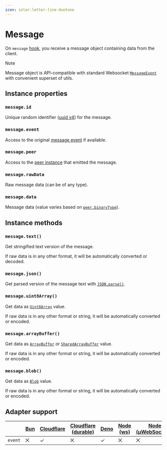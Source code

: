 ```yaml
---
icon: solar:letter-line-duotone
---
```


# Message

On `message` [hook](/guide/hooks), you receive a message object containing data from the client.

> [!NOTE]
> Message object is API-compatible with standard Websocket [`MessageEvent`](https://developer.mozilla.org/en-US/docs/Web/API/WebSocket/message_event) with convenient superset of utils.

## Instance properties

### `message.id`

Unique random identifier ([uuid v4](https://developer.mozilla.org/en-US/docs/Glossary/UUID)) for the message.

### `message.event`

Access to the original [message event](https://developer.mozilla.org/en-US/docs/Web/API/WebSocket/message_event) if available.

### `message.peer`

Access to the [peer instance](/guide/peer) that emitted the message.

### `message.rawData`

Raw message data (can be of any type).

### `message.data`

Message data (value varies based on [`peer.binaryType`](/guide/peer#peerbinarytype)).

## Instance methods

### `message.text()`

Get stringified text version of the message.

If raw data is in any other format, it will be automatically converted or decoded.

### `message.json()`

Get parsed version of the message text with [`JSON.parse()`](https://developer.mozilla.org/en-US/docs/Web/JavaScript/Reference/Global_Objects/JSON/parse).

### `message.uint8Array()`

Get data as [`Uint8Array`](https://developer.mozilla.org/en-US/docs/Web/JavaScript/Reference/Global_Objects/Uint8Array) value.

If raw data is in any other format or string, it will be automatically converted or encoded.

### `message.arrayBuffer()`

Get data as [`ArrayBuffer`](https://developer.mozilla.org/en-US/docs/Web/JavaScript/Reference/Global_Objects/ArrayBuffer) or [`SharedArrayBuffer`](https://developer.mozilla.org/en-US/docs/Web/JavaScript/Reference/Global_Objects/SharedArrayBuffer) value.

If raw data is in any other format or string, it will be automatically converted or encoded.

### `message.blob()`

Get data as [`Blob`](https://developer.mozilla.org/en-US/docs/Web/API/Blob) value.

If raw data is in any other format or string, it will be automatically converted or encoded.

## Adapter support

|         | [Bun][bun] | [Cloudflare][cfw] | [Cloudflare (durable)][cfd] | [Deno][deno] | [Node (ws)][nodews] | [Node (μWebSockets)][nodeuws] | [SSE][sse] |
| ------- | ---------- | ----------------- | --------------------------- | ------------ | ------------------- | ----------------------------- | ---------- |
| `event` | ⨉          | ✓                 | ⨉                           | ✓            | ⨉                   | ⨉                             | ⨉          |

[bun]: /adapters/bun
[cfw]: /adapters/cloudflare
[cfd]: /adapters/cloudflare#durable-objects
[deno]: /adapters/deno
[nodews]: /adapters/node
[nodeuws]: /adapters/node#uwebsockets
[sse]: adapters/sse
